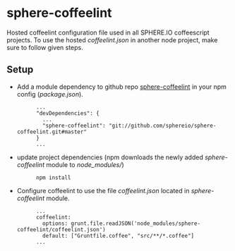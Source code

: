 sphere-coffeelint
=================

Hosted coffeelint configuration file used in all SPHERE.IO coffeescript projects. To use the hosted *coffeelint.json* in another node project, make sure to follow given steps.

## Setup

* Add a module dependency to github repo [sphere-coffeelint](https://github.com/sphereio/sphere-coffeelint) in your npm config (*package.json*).

            ...
            "devDependencies": {
              ...
              "sphere-coffeelint": "git://github.com/sphereio/sphere-coffeelint.git#master"
            }
            ...

* update project dependencies (npm downloads the newly added *sphere-coffeelint* module to *node_modules/*)

            npm install

* Configure coffeelint to use the file *coffeelint.json* located in *sphere-coffeelint* module.

            ...
            coffeelint:
              options: grunt.file.readJSON('node_modules/sphere-coffeelint/coffeelint.json')
              default: ["Gruntfile.coffee", "src/**/*.coffee"]
            ...
